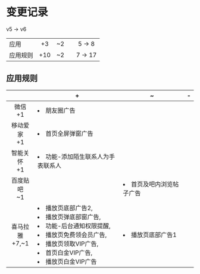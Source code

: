 # 变更记录

v5 -> v6

||||||
|-|:-:|:-:|:-:|:-:|
|应用|+3|~2||5 -> 8|
|应用规则|+10|~2||7 -> 17|

## 应用规则

||+|~|-|
|:-:|-|-|-|
|微信<br>+1|<li>朋友圈广告|||
|移动爱家<br>+1|<li>首页全屏弹窗广告|||
|智能关怀<br>+1|<li>功能-添加陌生联系人为手表联系人|||
|百度贴吧<br>~1||<li>首页及吧内浏览帖子广告||
|喜马拉雅<br>+7,~1|<li>播放页底部广告2,<li>播放页弹底部窗广告,<li>功能-后台通知权限提醒,<li>播放页免费领会员广告,<li>播放页领取VIP广告,<li>首页白金VIP广告,<li>播放页白金VIP广告|<li>播放页底部广告1||
